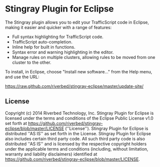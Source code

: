Stingray Plugin for Eclipse
===========================

The Stingray plugin allows you to edit your TrafficScript code in Eclipse, 
making it easier and quicker with a range of features:
 * Full syntax highlighting for TrafficScript code.
 * TrafficScript auto-completion.
 * Inline help for built in functions.
 * Syntax error and warning highlighting in the editor.
 * Manage rules on multiple clusters, allowing rules to be moved from one 
   cluster to the other.

To install, in Eclipse, choose "Install new software..." from the Help menu,
and use the URL:

https://raw.github.com/riverbed/stingray-eclipse/master/update-site/

License
-------

Copyright (c) 2014 Riverbed Technology, Inc.
Stingray Plugin for Eclipse is licensed under the terms and conditions of the
Eclipse Public License v1.0 set forth at
https://github.com/riverbed/stingray-eclipse/blob/master/LICENSE (''License'').
Stingray Plugin for Eclipse is distributed ''AS IS'' as set forth in the License.
Stingray Plugin for Eclipse also includes certain third party code.  All such 
third party code is also distributed ''AS IS'' and is licensed by the respective
copyright holders under the applicable terms and conditions (including, without
limitation, warranty and liability disclaimers) identified at
https://github.com/riverbed/stingray-eclipse/blob/master/LICENSE.


